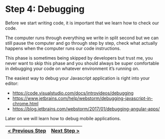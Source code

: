 # Step 4: Debugging

[//]: # (head-end)


Before we start writing code, it is important that we learn how to check our code.

The computer runs through everything we write in split second but we can still pause the computer and go through step by step, check what actually happens when the computer runs our code instructions.

This phase is sometimes being skipped by developers but trust me, you never want to skip this phase and you should always be super comfortable in debugging your code on whatever environment it’s running on.

The easiest way to debug your Javascript application is right into your editor:
  * https://code.visualstudio.com/docs/introvideos/debugging
  * https://www.jetbrains.com/help/webstorm/debugging-javascript-in-chrome.html
  * https://blog.jetbrains.com/webstorm/2017/01/debugging-angular-apps/

Later on we will learn how to debug mobile applications.


[//]: # (foot-start)

[{]: <helper> (navStep)

| [< Previous Step](https://github.com/Urigo/whatsapp-textrepo-angularcli-express/tree/master@1.4.0/.tortilla/manuals/views/step3.md) | [Next Step >](https://github.com/Urigo/whatsapp-textrepo-angularcli-express/tree/master@1.4.0/.tortilla/manuals/views/step5.md) |
|:--------------------------------|--------------------------------:|

[}]: #

